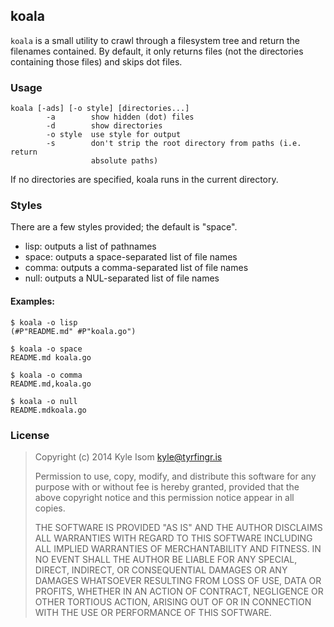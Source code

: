 ## koala

`koala` is a small utility to crawl through a filesystem tree and
return the filenames contained. By default, it only returns files (not
the directories containing those files) and skips dot files.

### Usage

    koala [-ads] [-o style] [directories...]
            -a        show hidden (dot) files
            -d        show directories
            -o style  use style for output
            -s        don't strip the root directory from paths (i.e. return
                      absolute paths)


If no directories are specified, koala runs in the current directory.

### Styles

There are a few styles provided; the default is "space".

* lisp: outputs a list of pathnames
* space: outputs a space-separated list of file names
* comma: outputs a comma-separated list of file names
* null: outputs a NUL-separated list of file names

#### Examples:

    $ koala -o lisp
    (#P"README.md" #P"koala.go")
     
    $ koala -o space
    README.md koala.go
     
    $ koala -o comma
    README.md,koala.go
     
    $ koala -o null
    README.md koala.go


### License

> Copyright (c) 2014 Kyle Isom <kyle@tyrfingr.is>
> 
> Permission to use, copy, modify, and distribute this software for any
> purpose with or without fee is hereby granted, provided that the above 
> copyright notice and this permission notice appear in all copies.
> 
> THE SOFTWARE IS PROVIDED "AS IS" AND THE AUTHOR DISCLAIMS ALL WARRANTIES
> WITH REGARD TO THIS SOFTWARE INCLUDING ALL IMPLIED WARRANTIES OF
> MERCHANTABILITY AND FITNESS. IN NO EVENT SHALL THE AUTHOR BE LIABLE FOR
> ANY SPECIAL, DIRECT, INDIRECT, OR CONSEQUENTIAL DAMAGES OR ANY DAMAGES
> WHATSOEVER RESULTING FROM LOSS OF USE, DATA OR PROFITS, WHETHER IN AN
> ACTION OF CONTRACT, NEGLIGENCE OR OTHER TORTIOUS ACTION, ARISING OUT OF
> OR IN CONNECTION WITH THE USE OR PERFORMANCE OF THIS SOFTWARE. 
